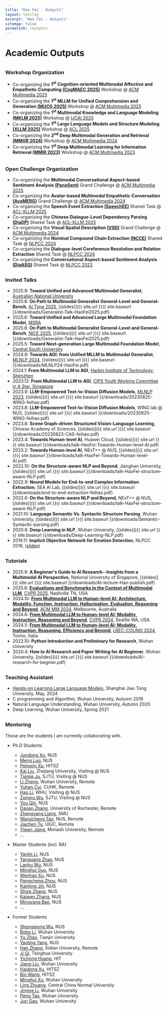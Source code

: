 ```yaml
---
title: "Hao Fei - Outputs"
layout: textlay
excerpt: "Hao Fei - Outputs"
sitemap: false
permalink: /outputs
---
```


# Academic Outputs

<div style="margin-top: 35px"></div>

### Workshop Organization

- Co-organizing the **1<sup>st</sup> Cognition-oriented Multimodal Affective and Empathetic Computing [(CogMAEC 2025)](https://cogmaec.github.io/MM2025/)** Workshop @ [ACM Multimedia 2025](https://acmmm2025.org/) 
- Co-organizing the **1<sup>st</sup> MLLM for Unified Comprehension and Generation [(MUCG 2025)](https://mllm-mucg.github.io/MM2025/)** Workshop @ [ACM Multimedia 2025](https://acmmm2025.org/) 
- Co-organizing the **1<sup>st</sup> Multimodal Knowledge and Language Modeling [(MKLM 2025)](https://sites.google.com/view/ijcai-mklm/home)** Workshop @ [IJCAI 2025](https://2025.ijcai.org/) 
- Co-organizing the **1<sup>st</sup> Large Language Models and Structure Modeling [(XLLM 2025)](https://xllms.github.io/)** Workshop @ [ACL 2025](https://2025.aclweb.org/) 
- Co-organizing the **2<sup>nd</sup> Deep Multimodal Generation and Retrieval [(MMGR 2024)](https://videorelation.nextcenter.org/MMGR24/)** Workshop @ [ACM Multimedia 2024](https://2024.acmmm.org/) 
- Co-organizing the **1<sup>st</sup> Deep Multimodal Learning for Information Retrieval [(MMIR 2023)](https://videorelation.nextcenter.org/MMIR23/)** Workshop @ [ACM Multimedia 2023](https://www.acmmm2023.org/) 



<div style="margin-top: 35px"></div>

### Open Challenge Organization

- Co-organizing the **Multimodal Conversational Aspect-based Sentiment Analysis [(PanoSent)](https://panosent.github.io/MM25-challenge/)** Grand Challenge @ [ACM Multimedia 2025](https://acmmm2025.org/) 
- Co-organizing the **Avatar-based Multimodal Empathetic Conversation [(AvaMERG)](https://avamerg.github.io/MM25-challenge/)** Grand Challenge @ [ACM Multimedia 2024](https://acmmm2025.org/) 
- Co-organizing the **Speech Event Extraction [(SpeechEE)](https://xllms.github.io/SpeechEE/)** Shared Task @ [ACL-XLLM 2025](https://xllms.github.io/) 
- Co-organizing the **Chinese Dialogue-Level Dependency Parsing [(DiaDP)](https://xllms.github.io/DiaDP/)** Shared Task @ [ACL-XLLM 2025](https://xllms.github.io/) 
- Co-organizing the **Visual Spatial Description [(VSD)](https://lllogen.github.io/vsd-challenge.github.io/)** Grand Challenge @ [ACM Multimedia 2024](https://2024.acmmm.org/) 
- Co-organizing the **Nominal Compound Chain Extraction [(NCCE)](https://ncce-site.pages.dev/)** Shared Task @ [NLPCC 2024](http://tcci.ccf.org.cn/conference/2024/cfpt.php)
- Co-organizing the **Dialogue-level Coreference Resolution and Relation Extraction** Shared Task @ [NLPCC 2024](http://tcci.ccf.org.cn/conference/2024/cfpt.php)
- Co-organizing the **Conversational Aspect-based Sentiment Analysis [(DiaASQ)](https://conasq.pages.dev/)** Shared Task @ [NLPCC 2023](http://tcci.ccf.org.cn/conference/2023/cfpt.php)




<div style="margin-top: 30px"></div>

### Invited Talks 

- 2025.9: **Toward Unified and Advanced Multimodal Generalist**, [Australian National University](#)
- 2025.6: **On Path to Multimodal Generalist General-Level and General-Bench**, [AI Time 2025](https://mp.weixin.qq.com/s/XY2ZVJX3VSxdy9_-FPsg1A), [(slides)]({{ site.url }}{{ site.baseurl }}/downloads/Generalist-Talk-HaoFei2025.pdf)
- 2025.6: **Toward Unified and Advanced Large Multimodal Foundation Model**, [MSRA](#)
- 2025.6: **On Path to Multimodal Generalist General-Level and General-Bench**, [NICE 2025](https://www.bilibili.com/video/BV1H5Mcz3ETP/?spm_id_from=333.1387.upload.video_card.click), [(slides)]({{ site.url }}{{ site.baseurl }}/downloads/Generalist-Talk-HaoFei2025.pdf)
- 2025.5: **Toward Next-generation Large Multimodal Foundation Model**, [Central South University](#)
- 2024.8: **Towards AGI: from Unified MLLM to Multimodal Generalist**, [MLNLP 2024](https://mlnlp.org/mlnlp2024/), [(slides)]({{ site.url }}{{ site.baseurl }}/downloads/MLNLP24-HaoFei.pdf)
- 2024.1: **From Multimodal LLM to AGI**, [Harbin Institute of Technology, Shenzhen](#)
- 2023.12: **From Multimodal LLM to AGI**, [CIPS Youth Working Committee in A Star, Singapore](https://mp.weixin.qq.com/s/LeJwkE_sk29twigo1wxkMw)
- 2023.9: **LLM-Empowered Text-to-Vision Diffusion Models**, [MLNLP 2023](http://mlnlp.world/mlnlp2023/), [(slides)]({{ site.url }}{{ site.baseurl }}/downloads/20230825-WING-feihao.pdf)
- 2023.8: **LLM-Empowered Text-to-Vision Diffusion Models**, WING lab @ NUS, [(slides)]({{ site.url }}{{ site.baseurl }}/downloads/20230825-WING-feihao.pdf)
- 2023.8: **Scene Graph-driven Structured Vision-Language Learning**, Chinese Academy of Sciences, [(slides)]({{ site.url }}{{ site.baseurl }}/downloads/20230823-CAS-feihao.pdf)
- 2023.4: **Towards Human-level AI**, Huawei Cloud, [(slides)]({{ site.url }}{{ site.baseurl }}/downloads/talk-HaoFei-Towards-Human-level-AI.pdf)
- 2023.2: **Towards Human-level AI**, NExT++ @ NUS, [(slides)]({{ site.url }}{{ site.baseurl }}/downloads/talk-HaoFei-Towards-Human-level-AI.pdf)
- 2022.10: **On the Structure-aware NLP and Beyond**, Jianghan University, [(slides)]({{ site.url }}{{ site.baseurl }}/downloads/talk-HaoFei-structure-aware-NLP.pdf)
- 2022.9: **Neural Models for End-to-end Complex Information Extraction**, SEA AI Lab, [(slides)]({{ site.url }}{{ site.baseurl }}/downloads/end-to-end-extraction-feihao.pdf)
- 2022.6: **On the Structure-aware NLP and Beyond**, NExT++ @ NUS, [(slides)]({{ site.url }}{{ site.baseurl }}/downloads/talk-HaoFei-structure-aware-NLP.pdf)
- 2021.10: **Language Semantic Vs. Syntactic Structure Parsing**, Wuhan University, [(slides)]({{ site.url }}{{ site.baseurl }}/downloads/Semantic-Syntactic-parsing.pdf)
- 2020.8: **Deep Learning in NLP**, Wuhan University, [(slides)]({{ site.url }}{{ site.baseurl }}/downloads/Deep-Learning-NLP.pdf)
- 2019.11: **Implicit Objective Network for Emotion Detection**, NLPCC 2019,  [(slides)](#)





<div style="margin-top: 30px"></div>

### Tutorials

- 2025.9: **A Beginner's Guide to AI Research--Insights from a Multimodal AI Perspective**, National University of Singapore, [(slides)]({{ site.url }}{{ site.baseurl }}/downloads/AI-lecture-Hao-publish.pdf)
- 2025.6: [**Evaluations and Benchmarks in the Context of Multimodal LLM**](https://mllm2024.github.io/CVPR2025), [CVPR 2025](https://cvpr.thecvf.com/), Nashville TN, USA
- 2024.10: [**From Multimodal LLM to Human-level AI: Architecture, Modality, Function, Instruction, Hallucination, Evaluation, Reasoning and Beyond**](https://mllm2024.github.io/ACM-MM2024/), [ACM MM 2024](https://2024.acmmm.org/), Melbourne, Australia
- 2024.6: [**From Multimodal LLM to Human-level AI: Modality, Instruction, Reasoning and Beyond**](https://mllm2024.github.io/CVPR2024), [CVPR 2024](https://cvpr.thecvf.com/), Seattle WA, USA
- 2024.5: [**From Multimodal LLM to Human-level AI: Modality, Instruction, Reasoning, Efficiency and Beyond**](https://mllm2024.github.io/COLING2024), [LREC-COLING 2024](https://lrec-coling-2024.org/), Torino, Italia
- 2022.10: **Python Introduction and Preliminary for Research**, Wuhan University
- 2020.4: **How to AI Research and Paper Writing for AI Beginner**, Wuhan University, [(slides)]({{ site.url }}{{ site.baseurl }}/downloads/AI-research-for-beginer.pdf)

 



<div style="margin-top: 30px"></div>


### Teaching Assistant

- [Hands-on Learning Large Language Models](https://github.com/Lordog/dive-into-llms), Shanghai Jiao Tong University, May, 2024
- C programming and Algorithm, Wuhan University, Autumn 2019
- Natural Language Understanding, Wuhan University, Autumn 2020
- Deep Learning, Wuhan University, Spring 2021





<div style="margin-top: 30px"></div>


### Mentoring

Those are the students I am currently collaborating with.

- Ph.D Students
  - [Jundong Xu](https://aiden0526.github.io/), NUS
  - [Meng Luo](https://eurekaleo.github.io/), NUS
  - [Pengxin Xu](), HITSZ
  - [Kai Liu](https://kail8.github.io/), Zhejiang University, Visiting @ NUS
  - [Tianjie Ju](https://scholar.google.com.hk/citations?user=f8PPcnoAAAAJ), SJTU, Visiting @ NUS
  - [Li Zheng](https://scholar.google.com/citations?user=ItveFKsAAAAJ), Wuhan University, Remote
  - [Yuhan Cui](https://www.grm.cuhk.edu.hk/en/profile/cui-yuhan/), CUHK, Remote
  - [Hao Li](), WHU, Visiting @ NUS
  - [Zongru Wu](https://zrw00.github.io/), SJTU, Visiting @ NUS
  - [You Qin](https://scholar.google.com/citations?user=qC39v8kAAAAJ), NUS
  - [Daoan Zhang](https://dwan.ch/), University of Rochester, Remote
  - [Zhengyang Liang](), SMU
  - [Wangcheng Tao](), NUS, Remote
  - [Jiachen Tu](), UIUC, Remote
  - [Yiwen Jiang](), Monash University, Remote
  - ...


- Master Students (incl. RA)
  - [Yanlin Li](), NUS
  - [Yanguang Zhao](), NUS
  - [Lanhu Wu](), NUS
  - [Minghui Guo](), NUS
  - [Wenhao Xu](), NUS
  - [Pengcheng Zhou](), NUS
  - [Kaiming Jin](), NUS
  - [Shize Zhang](), NUS
  - [Kaiwen Zhang](), NUS
  - [Mingyang Bao](), NUS
  - ...



- Former Students
  - [Shengqiong Wu](https://chocowu.github.io/), NUS
  - [Bobo Li](https://github.com/unikcc), Wuhan University
  - [Yu Zhao](https://github.com/zhaoyucs), Tianjin University
  - [Yaoting Yang](), NUS
  - [Han Zhang](), Xidian University, Remote
  - [Ji Qi](https://qijimrc.github.io/), Tsinghua University
  - [Yichong Huang](https://ychuang.netlify.app/), HIT
  - [Jiang Liu](https://scholar.google.com/citations?user=LXLsXZUAAAAJ), Wuhan University
  - [Haidong Xu](), HITSZ
  - [Bin Wang](), HITSZ
  - [Minghui Xu](), Wuhan University
  - [Ling Zhuang](), Central China Normal University
  - [Jingye Li](https://ljynlp.github.io/), Wuhan University
  - [Peng Tao](), Wuhan University
  - [Jun Gao](), Wuhan University

